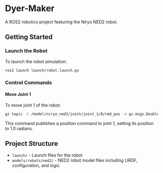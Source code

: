 # Dyer-Maker

A ROS2 robotics project featuring the Niryo NED2 robot.

## Getting Started

### Launch the Robot

To launch the robot simulation:

```bash
ros2 launch launch/robot.launch.py
```

### Control Commands

#### Move Joint 1

To move joint 1 of the robot:

```bash
gz topic -t /model/niryo_ned2/joint/joint_1/0/cmd_pos -m gz.msgs.Double -p 'data: 1.0'
```

This command publishes a position command to joint 1, setting its position to 1.0 radians.

## Project Structure

- `launch/` - Launch files for the robot
- `models/robots/ned2/` - NED2 robot model files including URDF, configuration, and logic
